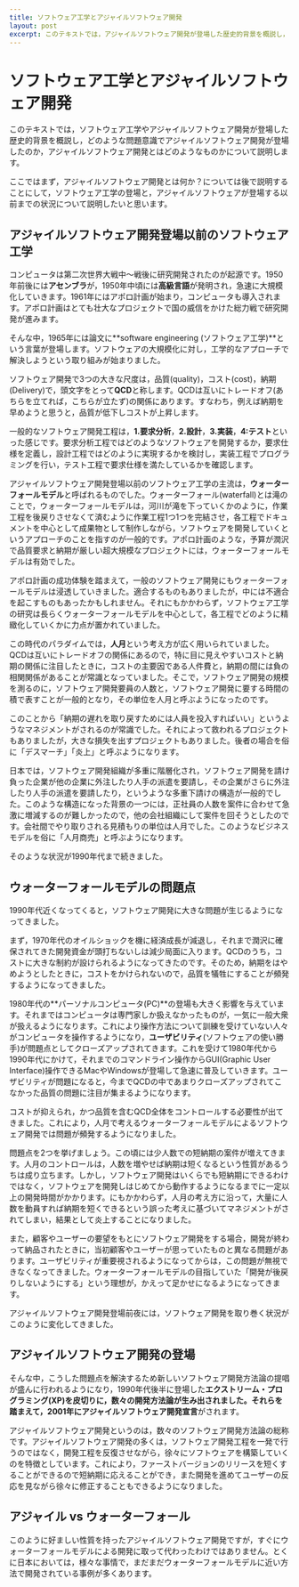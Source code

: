 ```yaml
---
title: ソフトウェア工学とアジャイルソフトウェア開発
layout: post
excerpt: このテキストでは，アジャイルソフトウェア開発が登場した歴史的背景を概説し，どのような問題意識でアジャイルソフトウェア開発が登場したのか，アジャイルソフトウェア開発とはどのようなものかについて説明します。
---
```

# ソフトウェア工学とアジャイルソフトウェア開発

このテキストでは，ソフトウェア工学やアジャイルソフトウェア開発が登場した歴史的背景を概説し，どのような問題意識でアジャイルソフトウェア開発が登場したのか，アジャイルソフトウェア開発とはどのようなものかについて説明します。

ここではまず，アジャイルソフトウェア開発とは何か？については後で説明することにして，ソフトウェア工学の登場と，アジャイルソフトウェアが登場する以前までの状況について説明したいと思います。

## アジャイルソフトウェア開発登場以前のソフトウェア工学

コンピュータは第二次世界大戦中〜戦後に研究開発されたのが起源です。1950年前後には**アセンブラ**が，1950年中頃には**高級言語**が発明され，急速に大規模化していきます。1961年にはアポロ計画が始まり，コンピュータも導入されます。アポロ計画はとても壮大なプロジェクトで国の威信をかけた総力戦で研究開発が進みます。

そんな中，1965年には論文に**software engineering (ソフトウェア工学)**という言葉が登場します。ソフトウェアの大規模化に対し，工学的なアプローチで解決しようという取り組みが始まりました。

ソフトウェア開発で3つの大きな尺度は，品質(quality)，コスト(cost)，納期(Delivery)で，頭文字をとって**QCD**と称します。QCDは互いにトレードオフ(あちらを立てれば，こちらが立たず)の関係にあります。すなわち，例えば納期を早めようと思うと，品質が低下しコストが上昇します。

一般的なソフトウェア開発工程は，**1.要求分析**，**2.設計**，**3.実装**，**4:テスト**といった感じです。要求分析工程ではどのようなソフトウェアを開発するか，要求仕様を定義し，設計工程ではどのように実現するかを検討し，実装工程でプログラミングを行い，テスト工程で要求仕様を満たしているかを確認します。

アジャイルソフトウェア開発登場以前のソフトウェア工学の主流は，**ウォーターフォールモデル**と呼ばれるものでした。ウォーターフォール(waterfall)とは滝のことで，ウォーターフォールモデルは，河川が滝を下っていくかのように，作業工程を後戻りさせなくて済むように作業工程1つ1つを完結させ，各工程でドキュメントを中心として成果物として制作しながら，ソフトウェアを開発していくというアプローチのことを指すのが一般的です。アポロ計画のような，予算が潤沢で品質要求と納期が厳しい超大規模なプロジェクトには，ウォーターフォールモデルは有効でした。

アポロ計画の成功体験を踏まえて，一般のソフトウェア開発にもウォーターフォールモデルは浸透していきました。適合するものもありましたが，中には不適合を起こすものもあったかもしれません。それにもかかわらず，ソフトウェア工学の研究は長らくウォーターフォールモデルを中心として，各工程でどのように精緻化していくかに力点が置かれていました。

この時代のパラダイムでは，**人月**という考え方が広く用いられていました。QCDは互いにトレードオフの関係にあるので，特に目に見えやすいコストと納期の関係に注目したときに，コストの主要因である人件費と，納期の間には負の相関関係があることが常識となっていました。そこで，ソフトウェア開発の規模を測るのに，ソフトウェア開発要員の人数と，ソフトウェア開発に要する時間の積で表すことが一般的となり，その単位を人月と呼ぶようになったのです。

このことから「納期の遅れを取り戻すためには人員を投入すればいい」というようなマネジメントがされるのが常識でした。それによって救われるプロジェクトもありましたが，大きな損失を出すプロジェクトもありました。後者の場合を俗に「デスマーチ」「炎上」と呼ぶようになります。

日本では，ソフトウェア開発組織が多重に階層化され，ソフトウェア開発を請け負った企業が他の企業に外注したり人手の派遣を要請し，その企業がさらに外注したり人手の派遣を要請したり，というような多重下請けの構造が一般的でした。このような構造になった背景の一つには，正社員の人数を案件に合わせて急激に増減するのが難しかったので，他の会社組織にして案件を回そうとしたのです。会社間でやり取りされる見積もりの単位は人月でした。このようなビジネスモデルを俗に「人月商売」と呼ぶようになります。

そのような状況が1990年代まで続きました。

## ウォーターフォールモデルの問題点

1990年代近くなってくると，ソフトウェア開発に大きな問題が生じるようになってきました。

まず，1970年代のオイルショックを機に経済成長が減退し，それまで潤沢に確保されてきた開発資金が頭打ちないしは減少局面に入ります。QCDのうち，コストに大きな制約が設けられるようになってきたのです。そのため，納期をはやめようとしたときに，コストをかけられないので，品質を犠牲にすることが頻発するようになってきました。

1980年代の**パーソナルコンピュータ(PC)**の登場も大きく影響を与えています。それまではコンピュータは専門家しか扱えなかったものが，一気に一般大衆が扱えるようになります。これにより操作方法について訓練を受けていない人々がコンピュータを操作するようになり，**ユーザビリティ**(ソフトウェアの使い勝手)が問題点としてクローズアップされてきます。これを受けて1980年代から1990年代にかけて，それまでのコマンドライン操作からGUI(Graphic User Interface)操作できるMacやWindowsが登場して急速に普及していきます。ユーザビリティが問題になると，今までQCDの中であまりクローズアップされてこなかった品質の問題に注目が集まるようになります。

コストが抑えられ，かつ品質を含むQCD全体をコントロールする必要性が出てきました。これにより，人月で考えるウォーターフォールモデルによるソフトウェア開発では問題が頻発するようになりました。

問題点を2つを挙げましょう。この頃には少人数での短納期の案件が増えてきます。人月のコントロールは，人数を増やせば納期は短くなるという性質があるうちは成り立ちます。しかし，ソフトウェア開発はいくらでも短納期にできるわけではなく，ソフトウェアを開発しはじめてから動作するようになるまでに一定以上の開発時間がかかります。にもかかわらず，人月の考え方に沿って，大量に人数を動員すれば納期を短くできるという誤った考えに基づいてマネジメントがされてしまい，結果として炎上することになりました。

また，顧客やユーザーの要望をもとにソフトウェア開発をする場合，開発が終わって納品されたときに，当初顧客やユーザーが思っていたものと異なる問題があります。ユーザビリティが重要視されるようになってからは，この問題が無視できなくなってきました。ウォーターフォールモデルの目指していた「開発が後戻りしないようにする」という理想が，かえって足かせになるようになってきます。

アジャイルソフトウェア開発登場前夜には，ソフトウェア開発を取り巻く状況がこのように変化してきました。

## アジャイルソフトウェア開発の登場

そんな中，こうした問題点を解決するため新しいソフトウェア開発方法論の提唱が盛んに行われるようになり，1990年代後半に登場した**エクストリーム・プログラミング(XP)**を皮切りに，数々の開発方法論が生み出されました。それらを踏まえて，2001年に**アジャイルソフトウェア開発宣言**がされます。

アジャイルソフトウェア開発というのは，数々のソフトウェア開発方法論の総称です。アジャイルソフトウェア開発の多くは，ソフトウェア開発工程を一発で行うのではなく，開発工程を反復させながら，徐々にソフトウェアを構築していくのを特徴としています。これにより，ファーストバージョンのリリースを短くすることができるので短納期に応えることができ，また開発を進めてユーザーの反応を見ながら徐々に修正することもできるようになりました。

## アジャイル vs ウォーターフォール

このように好ましい性質を持ったアジャイルソフトウェア開発ですが，すぐにウォーターフォールモデルによる開発に取って代わったわけではありません。とくに日本においては，様々な事情で，まだまだウォーターフォールモデルに近い方法で開発されている事例が多くあります。


